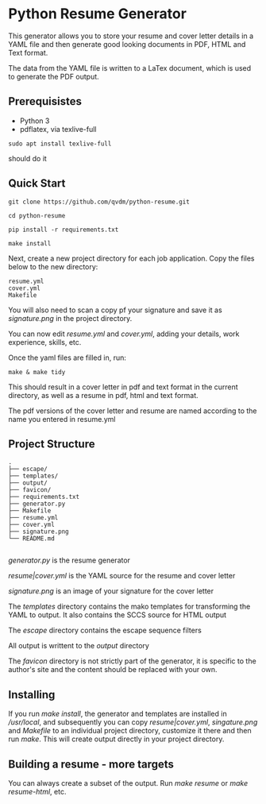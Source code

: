 # Python Resume Generator

This generator allows you to store your resume and cover letter details in a
YAML file and then generate good looking documents in PDF, HTML and Text
format.  

The data from the YAML file is written to a LaTex document, which is used to
generate the PDF output.  

## Prerequisistes

- Python 3
- pdflatex, via texlive-full

```
sudo apt install texlive-full 
```

should do it

## Quick Start

```
git clone https://github.com/qvdm/python-resume.git

cd python-resume

pip install -r requirements.txt

make install
```

Next, create a new project directory for each job application.  Copy the files below to the new directory:

```
resume.yml
cover.yml
Makefile
```

You will also need to scan a copy pf your signature and save it as *signature.png* in the project directory. 

You can now edit *resume.yml* and *cover.yml*, adding your details, work experience, skills, etc. 

Once the yaml files are filled in, run:

```
make & make tidy
```

This should result in a cover letter in pdf and text format in the current directory, as 
well as a resume in pdf, html and text format.  

The pdf versions of the cover letter and resume are named according to the name you entered in resume.yml


## Project Structure

```
.
├── escape/
├── templates/
├── output/
├── favicon/
├── requirements.txt
├── generator.py
├── Makefile
├── resume.yml
├── cover.yml
├── signature.png
└── README.md


```

*generator.py* is the resume generator

*resume|cover.yml* is the YAML source for the resume and cover letter

*signature.png* is an image of your signature for the cover letter

The *templates* directory contains the mako templates for transforming the
YAML to output.  It also contains the SCCS source for HTML output

The *escape* directory contains the escape sequence filters

All output is writtent to the *output* directory

The *favicon* directory is not strictly part of the generator, it is
specific to the author's site and the content should be replaced with your
own.  

## Installing

If you run *make install*, the generator and templates are installed in */usr/local*, and subsequently you 
can copy *resume|cover.yml*, *singature.png* and *Makefile* to an individual project directory, customize it there
and then run *make*.  This will create output directly in your project directory.  


## Building a resume - more targets

You can always create a subset of the output.  Run *make resume* or *make resume-html*, etc.




